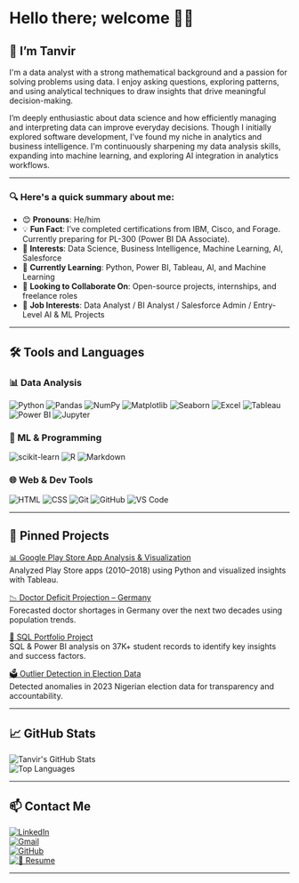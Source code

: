 # Hello there; welcome 👋🏾

## 👋 I’m Tanvir

I'm a data analyst with a strong mathematical background and a passion for solving problems using data. I enjoy asking questions, exploring patterns, and using analytical techniques to draw insights that drive meaningful decision-making.

I’m deeply enthusiastic about data science and how efficiently managing and interpreting data can improve everyday decisions. Though I initially explored software development, I’ve found my niche in analytics and business intelligence. I'm continuously sharpening my data analysis skills, expanding into machine learning, and exploring AI integration in analytics workflows.

---

### 🔍 Here's a quick summary about me:

- 😊 **Pronouns**: He/him  
- 💡 **Fun Fact**: I’ve completed certifications from IBM, Cisco, and Forage. Currently preparing for PL-300 (Power BI DA Associate).  
- 🎯 **Interests**: Data Science, Business Intelligence, Machine Learning, AI, Salesforce  
- 🌱 **Currently Learning**: Python, Power BI, Tableau, AI, and Machine Learning  
- 🤝 **Looking to Collaborate On**: Open-source projects, internships, and freelance roles  
- 💼 **Job Interests**: Data Analyst / BI Analyst / Salesforce Admin / Entry-Level AI & ML Projects  

---

## 🛠️ Tools and Languages

### 📊 Data Analysis
![Python](https://img.shields.io/badge/Python-3776AB?style=flat&logo=python&logoColor=white)
![Pandas](https://img.shields.io/badge/Pandas-150458?style=flat&logo=pandas)
![NumPy](https://img.shields.io/badge/Numpy-013243?style=flat&logo=numpy)
![Matplotlib](https://img.shields.io/badge/Matplotlib-ff4088?style=flat)
![Seaborn](https://img.shields.io/badge/Seaborn-3776AB?style=flat)
![Excel](https://img.shields.io/badge/Excel-217346?style=flat&logo=microsoft-excel&logoColor=white)
![Tableau](https://img.shields.io/badge/Tableau-E97627?style=flat&logo=tableau&logoColor=white)
![Power BI](https://img.shields.io/badge/Power%20BI-F2C811?style=flat&logo=powerbi&logoColor=black)
![Jupyter](https://img.shields.io/badge/Jupyter-F37626?style=flat&logo=jupyter)

### 🧠 ML & Programming
![scikit-learn](https://img.shields.io/badge/Scikit--Learn-F7931E?style=flat&logo=scikit-learn)
![R](https://img.shields.io/badge/R-276DC3?style=flat&logo=r&logoColor=white)
![Markdown](https://img.shields.io/badge/Markdown-000000?style=flat&logo=markdown)

### 🌐 Web & Dev Tools
![HTML](https://img.shields.io/badge/HTML5-E34F26?style=flat&logo=html5&logoColor=white)
![CSS](https://img.shields.io/badge/CSS3-1572B6?style=flat&logo=css3&logoColor=white)
![Git](https://img.shields.io/badge/Git-F05032?style=flat&logo=git&logoColor=white)
![GitHub](https://img.shields.io/badge/GitHub-181717?style=flat&logo=github)
![VS Code](https://img.shields.io/badge/VSCode-007ACC?style=flat&logo=visual-studio-code)

---

## 📌 Pinned Projects

[📊 Google Play Store App Analysis & Visualization](https://github.com/md-ahmed-tanvir/google-play-analysis)  
Analyzed Play Store apps (2010–2018) using Python and visualized insights with Tableau.

[📉 Doctor Deficit Projection – Germany](https://github.com/md-ahmed-tanvir/doctor-deficit-projection)  
Forecasted doctor shortages in Germany over the next two decades using population trends.

[📑 SQL Portfolio Project](https://github.com/md-ahmed-tanvir/sql-portfolio-project)  
SQL & Power BI analysis on 37K+ student records to identify key insights and success factors.

[🗳️ Outlier Detection in Election Data](https://github.com/md-ahmed-tanvir/election-outlier-analysis)  
Detected anomalies in 2023 Nigerian election data for transparency and accountability.

---

## 📈 GitHub Stats

![Tanvir's GitHub Stats](https://github-readme-stats.vercel.app/api?username=md-ahmed-tanvir&show_icons=true&theme=gruvbox)  
![Top Languages](https://github-readme-stats.vercel.app/api/top-langs/?username=md-ahmed-tanvir&layout=compact&theme=gruvbox)

---

## 📫 Contact Me

[![LinkedIn](https://img.shields.io/badge/LinkedIn-blue?logo=linkedin&style=flat-square)](https://www.linkedin.com/in/mdtanvirahmeddev/)  
[![Gmail](https://img.shields.io/badge/Gmail-red?logo=gmail&style=flat-square)](mailto:md.ahmedtanvirdev@gmail.com)  
[![GitHub](https://img.shields.io/badge/GitHub-black?logo=github&style=flat-square)](https://github.com/md-ahmed-tanvir)  
[![📄 Resume](https://img.shields.io/badge/Resume-PDF-red?style=flat-square&logo=adobeacrobatreader)](https://drive.google.com/file/d/1QQ-cCaqmZIHja_9nmux4JCpl6sQIuyMP/view?usp=drive_link)




---

